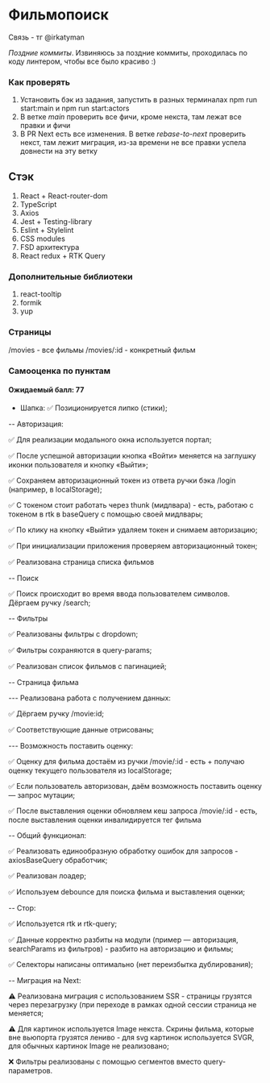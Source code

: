 # Фильмопоиск
Связь - тг @irkatyman

*Поздние коммиты*. Извиняюсь за поздние коммиты, проходилась по коду линтером, чтобы все было красиво :)

### Как проверять
1. Установить бэк из задания, запустить в разных терминалах npm run start:main и npm run start:actors
2. В ветке *main* проверить все фичи, кроме некста, там лежат все правки и фичи
3. В PR Next есть все изменения. В ветке *rebase-to-next* проверить некст, там лежит миграция, из-за времени не все правки успела довнести на эту ветку

## Стэк

1. React + React-router-dom
2. TypeScript
3. Axios
4. Jest + Testing-library
5. Eslint + Stylelint
6. CSS modules
7. FSD архитектура
8. React redux + RTK Query

### Дополнительные библиотеки
1. react-tooltip
3. formik
4. yup

### Страницы
/movies - все фильмы
/movies/:id - конкретный фильм



### Самооценка по пунктам

#### Ожидаемый балл: 77

- Шапка:
✅ Позиционируется липко (стики);

-- Авторизация:

✅ Для реализации модального окна используется портал;

✅ После успешной авторизации кнопка «Войти» меняется на заглушку иконки пользователя и кнопку «Выйти»;

✅ Сохраняем авторизационный токен из ответа ручки бэка /login (например, в localStorage);

✅ С токеном стоит работать через thunk (мидлвара) - есть, работаю с токеном в rtk в baseQuery с помощью своей мидлвары;

✅ По клику на кнопку «Выйти» удаляем токен и снимаем авторизацию;

✅ При инициализации приложения проверяем авторизационный токен;

✅ Реализована страница списка фильмов


-- Поиск

✅ Поиск происходит во время ввода пользователем символов. Дёргаем ручку /search;


-- Фильтры

✅ Реализованы фильтры с dropdown;

✅ Фильтры сохраняются в query-params;

✅ Реализован список фильмов с пагинацией;


-- Страница фильма

--- Реализована работа с получением данных:

✅ Дёргаем ручку /movie:id;

✅ Соответствующие данные отрисованы;

--- Возможность поставить оценку:

✅ Оценку для фильма достаём из ручки /movie/:id - есть + получаю оценку текущего пользователя из localStorage;

✅ Если пользователь авторизован, даём возможность поставить оценку — запрос мутации;

✅ После выставления оценки обновляем кеш запроса /movie/:id - есть, после выставления оценки инвалидируется тег фильма


-- Общий функционал:

✅ Реализовать единообразную обработку ошибок для запросов - axiosBaseQuery обработчик;

✅ Реализован лоадер;

✅ Используем debounce для поиска фильма и выставления оценки;


-- Стор:

✅ Используется rtk и rtk-query;

✅ Данные корректно разбиты на модули (пример — авторизация, searchParams из фильтров) - разбито на авторизацию и фильмы;

✅ Селекторы написаны оптимально (нет переизбытка дублирования);


-- Миграция на Next:

⚠️ Реализована миграция с использованием SSR - страницы грузятся через перезагрузку (при переходе в рамках одной сессии страница не меняется;

⚠️ Для картинок используется Image некста. Скрины фильма, которые вне вьюпорта грузятся лениво - для svg картинок используется SVGR, для обычных картинок Image не реализовано;

❌ Фильтры реализованы с помощью сегментов вместо query-параметров.
